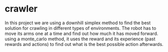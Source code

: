 # crawler
In this project we are using a downhill simplex method to find the best solution for crawling in different types of environments. The robot has to move its arms one at a time and find out how much it has moved forward. using a monte_carlo method, it uses the reward and its experience (past rewards and actions) to find out what is the best possible action afterwards.
